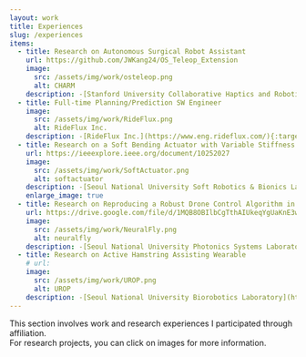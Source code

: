 ```yaml
---
layout: work
title: Experiences
slug: /experiences
items:
  - title: Research on Autonomous Surgical Robot Assistant
    url: https://github.com/JWKang24/OS_Teleop_Extension
    image:
      src: /assets/img/work/osteleop.png
      alt: CHARM
    description: -[Stanford University Collaborative Haptics and Robotics in Medicine Lab](https://charm.stanford.edu/){:target="_blank"} (01/2025 ~ 04/2025) <br> This project focused on enabling autonomous assistance in robot-assisted surgery using additional robotic arms beyond those manually operated by the surgeon. To support data collection and scalable testing, I built a simulation environment in Isaac Sim using [ORBIT-Surgical](https://github.com/orbit-surgical/orbit-surgical){:target="_blank"} assets. The setup includes the teleoperation of a simulated da Vinci robot arms via both an existing interface and the Phantom Omni device, allowing flexible experimentation for learning-based control systems.
  - title: Full-time Planning/Prediction SW Engineer
    image:
      src: /assets/img/work/RideFlux.png
      alt: RideFlux Inc.
    description: -[RideFlux Inc.](https://www.eng.rideflux.com/){:target="_blank"} (07/2023 ~ 07/2024) <br> I developed, verified, and maintained Planning/Prediction features for autonomous vehicles using C++ and ROS. Specifically, my role was to improve the decision-making and prediction performance by using additional information, such as road structures and previous decisions. One of my significant projects involved integrating a function to handle potential road users in obstructed areas without making the vehicle overly conservative. <br> During this period, the company achieved the first unmanned vehicle license in South Korea, and I contributed by developing features for safe lane changes, Operational Design Domain(ODD) checking, etc.
  - title: Research on a Soft Bending Actuator with Variable Stiffness and Proprioceptive Sensing
    url: https://ieeexplore.ieee.org/document/10252027
    image:
      src: /assets/img/work/SoftActuator.png
      alt: softactuator
    description: -[Seoul National University Soft Robotics & Bionics Laboratory](https://softrobotics.snu.ac.kr/){:target="_blank"}, Prof. Yong-Lae Park (07/2021 ~ 02/2023) <br>This work involved designing and fabricating a multi-functional soft-bending actuator and a control system for the actuator from scratch. Using optic fiber as a main material, this actuator is able to have variable stiffness through fiber jamming and proprioceptive sensing through fiber optics. <br> With this work, I co-authored the article [“Soft Bending Actuator with Fiber-Jamming Variable Stiffness and Fiber-Optic Proprioception”](https://softrobotics.snu.ac.kr/publications/KangJW_IEEE_RAL_2023.pdf){:target="_blank"} for IEEE Robotics and Automation Letters. Also, I [presented](https://drive.google.com/file/d/1C2o_W6JpSGKyRWnGFJG5yHXB3NW92DDT/view?usp=sharing){:target="_blank"} this work at the 2024 IEEE International Conference on Robotics and Automation.
    enlarge_image: true
  - title: Research on Reproducing a Robust Drone Control Algorithm in Simulation
    url: https://drive.google.com/file/d/1MQB8OBIlbCgTthAIUkeqYgUaKnE3wVK8/view?usp=sharing 
    image:
      src: /assets/img/work/NeuralFly.png
      alt: neuralfly
    description: -[Seoul National University Photonics Systems Laboratory](https://stargate.snu.ac.kr/overview){:target="_blank"}, Prof. Namkyoo Park (07/2022 ~ 06/2023) <br>I adapted and tested a drone control algorithm, [‘Neural-Fly'](https://www.science.org/doi/10.1126/scirobotics.abm6597){:target="_blank"}, which enables robust flying under wind effect, in an Airsim simulator using Python. I started by constructing a simulator environment and collecting data to train and evaluate the neural network used in the algorithm. Utilizing inputs and outputs from the simulator, I coded the control algorithm introduced in the original paper. I could demonstrate that the performance of the rebuilt algorithm is close to that of the original paper.
  - title: Research on Active Hamstring Assisting Wearable
    # url: 
    image:
      src: /assets/img/work/UROP.png
      alt: UROP
    description: -[Seoul National University Biorobotics Laboratory](https://www.biorobotics.snu.ac.kr/){:target="_blank"}, Prof. Kyu-Jin Cho (01/2021 ~ 06/2021) <br> As an Undergraduate Research Opportunity Program (UROP) participant, I worked on improving a prototype of an active hamstring assisting wearable, starting with fabricating the whole structure again with several design improvements for user comfort. <br>Through separate experiments, I figured that the mechanical delay is the main reason for the lack of assistance during gait with fast speed. To address this issue, I developed a PID control algorithm for a faster motor and explored the idea of predicting gait states using encoder output, allowing for earlier activation of assistance.
---
```


This section involves work and research experiences I participated through affiliation. <br> For research projects, you can click on images for more information.
<br />
